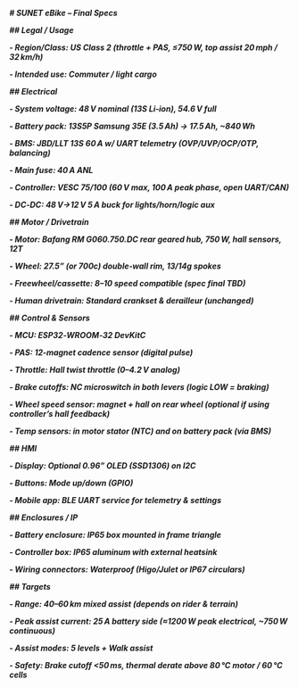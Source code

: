 ***# SUNET eBike – Final Specs***



***## Legal / Usage***

***- Region/Class: US Class 2 (throttle + PAS, ≤750 W, top assist 20 mph / 32 km/h)***

***- Intended use: Commuter / light cargo***



***## Electrical***

***- System voltage: 48 V nominal (13S Li‑ion), 54.6 V full***

***- Battery pack: 13S5P Samsung 35E (3.5 Ah) → 17.5 Ah, ~840 Wh***

***- BMS: JBD/LLT 13S 60 A w/ UART telemetry (OVP/UVP/OCP/OTP, balancing)***

***- Main fuse: 40 A ANL***

***- Controller: VESC 75/100 (60 V max, 100 A peak phase, open UART/CAN)***

***- DC‑DC: 48 V→12 V 5 A buck for lights/horn/logic aux***



***## Motor / Drivetrain***

***- Motor: Bafang RM G060.750.DC rear geared hub, 750 W, hall sensors, 12T***

***- Wheel: 27.5” (or 700c) double‑wall rim, 13/14g spokes***

***- Freewheel/cassette: 8–10 speed compatible (spec final TBD)***

***- Human drivetrain: Standard crankset \& derailleur (unchanged)***



***## Control \& Sensors***

***- MCU: ESP32‑WROOM‑32 DevKitC***

***- PAS: 12‑magnet cadence sensor (digital pulse)***

***- Throttle: Hall twist throttle (0–4.2 V analog)***

***- Brake cutoffs: NC microswitch in both levers (logic LOW = braking)***

***- Wheel speed sensor: magnet + hall on rear wheel (optional if using controller’s hall feedback)***

***- Temp sensors: in motor stator (NTC) and on battery pack (via BMS)***



***## HMI***

***- Display: Optional 0.96” OLED (SSD1306) on I2C***

***- Buttons: Mode up/down (GPIO)***

***- Mobile app: BLE UART service for telemetry \& settings***



***## Enclosures / IP***

***- Battery enclosure: IP65 box mounted in frame triangle***

***- Controller box: IP65 aluminum with external heatsink***

***- Wiring connectors: Waterproof (Higo/Julet or IP67 circulars)***



***## Targets***

***- Range: 40–60 km mixed assist (depends on rider \& terrain)***

***- Peak assist current: 25 A battery side (≈1200 W peak electrical, ~750 W continuous)***

***- Assist modes: 5 levels + Walk assist***

***- Safety: Brake cutoff <50 ms, thermal derate above 80 °C motor / 60 °C cells***



